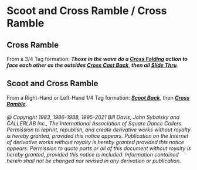 
# Scoot and Cross Ramble / Cross Ramble

## Cross Ramble

From a 3/4 Tag formation: ***Those in the wave do a [Cross Folding](../ms/fold.md)
action to face each other as the outsides [Cross Cast Back](../c1/cast_back.md)***, 
***then all [Slide Thru](../ms/slide_thru.md)***.

## Scoot and Cross Ramble

From a Right-Hand or Left-Hand 1/4 Tag formation:
***[Scoot Back](../ms/scoot_back.md)***, then
***[Cross Ramble](cross_ramble.md)***.

###### @ Copyright 1983, 1986-1988, 1995-2021 Bill Davis, John Sybalsky and CALLERLAB Inc., The International Association of Square Dance Callers. Permission to reprint, republish, and create derivative works without royalty is hereby granted, provided this notice appears. Publication on the Internet of derivative works without royalty is hereby granted provided this notice appears. Permission to quote parts or all of this document without royalty is hereby granted, provided this notice is included. Information contained herein shall not be changed nor revised in any derivation or publication.

<!-- Parts
CrossRamble1
CrossRamble2
ScootandCrossRamble1
ScootandCrossRamble2
-->